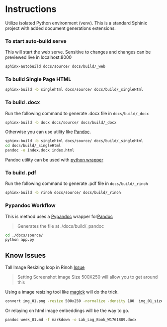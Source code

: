 # Instructions 

Utilize isolated Python environment (venv).
This is a standard Sphinix project with added document generations extensions. 


### To start auto-build serve 

This will start the web serve.
Sensitive to changes and changes can be previewed live in localhost:8000

```bash
sphinx-autobuild docs/source/ docs/build/_web
```

### To build Single Page HTML

```bash
sphinx-build -b singlehtml docs/source/ docs/build/_singleHtml
```

### To build .docx 
Run the following command to generate .docx file in `docs/build/_docx`

```bash
sphinx-build -b docx docs/source/ docs/build/_docx
```
Otherwise you can use utility like [Pandoc](https://pandoc.org).

```bash
sphinx-build -b singlehtml docs/source/ docs/build/_singleHtml
cd docs/build/_singleHtml
pandoc -o index.docx index.html
```
Pandoc utility can be used with [python wrapper](#pypandoc-workflow)

### To build .pdf

Run the following command to generate .pdf file in `docs/build/_rinoh`
```bash
sphinx-build -b rinoh docs/source/ docs/build/_rinoh
```

### Pypandoc Workflow
This is method uses a [Pypandoc](https://github.com/JessicaTegner/pypandoc) wrapper for[Pandoc](https://pandoc.org)

> Generates the file at ./docs/build/_pandoc

```bash
cd ./docs/source/
python app.py
```

## Know Issues 

Tall Image Resizing loop in Rinoh [Issue](https://github.com/brechtm/rinohtype/issues/351)
> Setting Screenshot image Size 500X250 will allow you to get around this

Using a image resizing tool like [magick](https://imagemagick.org) will do the trick.

```bash
convert img_01.png -resize 500x250 -normalize -density 180  img_01_size.png
```

Or relaying on html image embeddings will be the way to go.

```bash
pandoc week_01.md -f markdown -o Lab_Log_Book_W1761889.docx

```